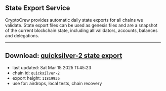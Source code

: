 ## State Export Service
CryptoCrew provides automatic daily state exports for all chains we validate. State export files can be used as genesis files and are a snapshot of the current blockchain state, including all validators, accounts, balances and delegations.

---
**Download: [quicksilver-2 state export](https://dl-eu2.ccvalidators.com/SERVICE/quicksilver/quicksilver-2_export_11819935.json)**
---

- last updated: Sat Mar 15 2025 11:45:23
- chain id: `quicksilver-2`
- export height: `11819935`
- use for: airdrops, local tests, chain recovery
